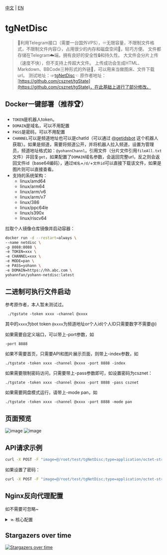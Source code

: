 [中文](https://github.com/Yohann0617/tgNetDisc/blob/master/README.md) | [EN](https://github.com/Yohann0617/tgNetDisc/blob/master/README_EN.md)
# tgNetDisc
>🤖利用Telegram接口（需要一台国外VPS），♾️️无限容量，不限制文件格式，不限制文件内容😏，占用很少的内存和磁盘空间📁，轻巧方便。
>文件都存储在Telegram☁️端，拥有良好的安全性🔒和持久性。
>大文件会分片上传（速度不快），但不支持上传超大文件。
>上传成功会生成HTML、Markdown、BBCode三种形式的外链🔗，可以用来当做图床、文件下载url。
>测试地址：☞[tgNetDisc](https://tgnetdisc.yohann.pp.ua)☜
>原作者地址：[https://github.com/csznet/tgState](https://github.com/csznet/tgState)，在此基础上进行了部分修改。

## Docker一键部署（推荐🏆）
- `TOKEN`是机器人token。
- `DOMAIN`是域名，可以不用配置
- `PASS`是密码，可以不用配置
- `CHANNEL`可以是频道地址也可以是chatId（可以通过 [@getidsbot](https://t.me/getidsbot) 这个机器人获取）。如果是频道，需要将频道公开，并将机器人拉入频道，设置为管理员，频道地址格式如：`@yohannChannl`。引用文件（分片文件引用`fileAll.txt`文件）并回复`get`，如果配置了`DOMAIN`域名参数，会返回完整url，反之则会返回文件id（base64编码），通过`域名`+`/d/`+`文件id`可以直接下载该文件，如果是图片则可以直接查看。
- 支持的系统架构：
  - linux/amd64 
  - linux/arm64
  - linux/arm/v6
  - linux/arm/v7
  - linux/386
  - linux/ppc64le
  - linux/s390x
  - linux/riscv64 

拉取个人镜像仓库镜像并启动容器：

```bash
docker run -d --restart=always \
--name netdisc \
-p 8088:8088 \
-e TOKEN=xxx \
-e CHANNEL=xxx \
-e MODE=pan \
-e PASS=yohann \
-e DOMAIN=https://hh.abc.com \
yohannfan/yohann-netdisc:latest
```

## 二进制可执行文件启动
参考原作者，本人暂未测试过。
```
 ./tgstate -token xxxx -channel @xxxx
```
其中的`xxxx`为bot token `@xxxx`为频道地址or个人id(个人ID只需要数字不需要@)

如果需要自定义端口，可以带上-port参数，如

```
-port 8888
```

如果不需要首页，只需要API和图片展示页面，则带上-index参数，如

```
./tgstate -token xxxx -channel @xxxx -port 8888 -index
```

如果需要限制密码访问，只需要带上-pass参数即可，如设置密码为csznet：

```
./tgstate -token xxxx -channel @xxxx -port 8888 -pass csznet
```

如果需要网盘模式运行，请带上-mode pan，如

```
./tgstate -token xxxx -channel @xxxx -port 8888 -mode pan
```

## 页面预览
![image](https://github.com/Yohann0617/tgNetDisc/assets/75626191/844a61aa-cfd2-40b3-b63c-bb9de0fb8438)
![image](https://github.com/Yohann0617/tgNetDisc/assets/75626191/227b83af-7c83-4b22-ba89-9f21606e44e9)

## API请求示例
```bash
curl -X POST -F "image=@/root/test/tgNetDisc;type=application/octet-stream" https://hh.abc.com/api
```
如果设置了密码：
```bash
curl -X POST -F "image=@/root/test/tgNetDisc;type=application/octet-stream" -b "p=YOURPASSWORD" https://hh.abc.com/api
```

## Nginx反向代理配置
如不需要可忽略~
<details>
    <summary> ☜ 核心配置</summary>
<br>
常规反代核心配置：

```bash
        location / {
            proxy_pass http://localhost:8088;
            proxy_method $request_method;
            proxy_set_header Host $host;
            proxy_set_header X-Real-IP $remote_addr;
            proxy_set_header X-Forwarded-For $proxy_add_x_forwarded_for;
            proxy_set_header X-Forwarded-Proto $scheme;
        }
```

自定义URL的反向代理核心配置:

```bash
        # 网盘
        location /tgState {
            proxy_pass http://localhost:8088;
        }
        location ~ ^/tgState/(d|pwd|api)(.*)$ {
            limit_req zone=mylimit burst=20;
            proxy_pass http://localhost:8088/$1$2;
        }
        location /pwd {
            proxy_pass http://localhost:8088;
        }
```

<br>

</details>

## Stargazers over time

[![Stargazers over time](https://starchart.cc/Yohann0617/tgNetDisc.svg)](https://starchart.cc/Yohann0617/tgNetDisc)
